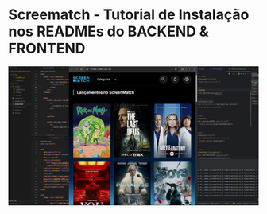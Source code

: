 # Screematch - Tutorial de Instalação nos READMEs do BACKEND & FRONTEND
![Screenmatch](https://raw.githubusercontent.com/MartnsDev/Screenmatch-Web/main/Screenmatch.png)
